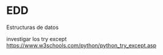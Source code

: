 # EDD
Estructuras de datos

investigar los try except
https://www.w3schools.com/python/python_try_except.asp
